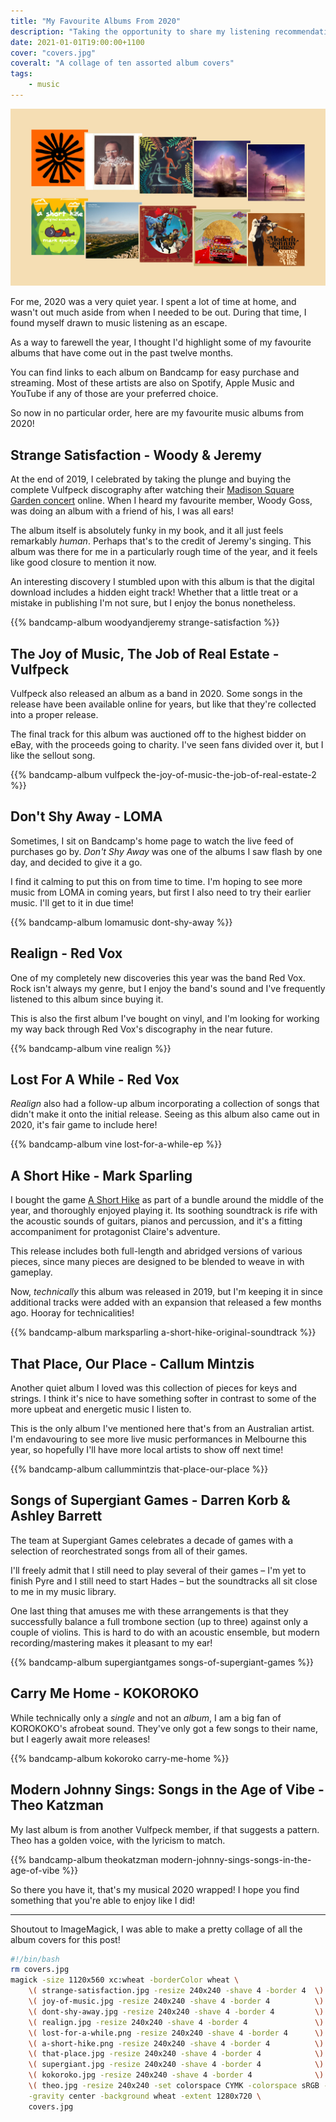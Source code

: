 ```yaml
---
title: "My Favourite Albums From 2020"
description: "Taking the opportunity to share my listening recommendations from the year past"
date: 2021-01-01T19:00:00+1100
cover: "covers.jpg"
coveralt: "A collage of ten assorted album covers"
tags:
    - music
---
```


![A collage of ten assorted album covers](./covers.jpg)

For me, 2020 was a very quiet year. I spent a lot of time at home, and wasn't out much aside from when I needed to be out. During that time, I found myself drawn to music listening as an escape.

As a way to farewell the year, I thought I'd highlight some of my favourite albums that have come out in the past twelve months.

You can find links to each album on Bandcamp for easy purchase and streaming. Most of these artists are also on Spotify, Apple Music and YouTube if any of those are your preferred choice.

So now in no particular order, here are my favourite music albums from 2020!

<!--more-->

## Strange Satisfaction - Woody & Jeremy

At the end of 2019, I celebrated by taking the plunge and buying the complete Vulfpeck discography after watching their [Madison Square Garden concert](https://www.youtube.com/watch?v=rv4wf7bzfFE) online. When I heard my favourite member, Woody Goss, was doing an album with a friend of his, I was all ears!

The album itself is absolutely funky in my book, and it all just feels remarkably _human_. Perhaps that's to the credit of Jeremy's singing. This album was there for me in a particularly rough time of the year, and it feels like good closure to mention it now.

An interesting discovery I stumbled upon with this album is that the digital download includes a hidden eight track! Whether that a little treat or a mistake in publishing I'm not sure, but I enjoy the bonus nonetheless.

{{% bandcamp-album woodyandjeremy strange-satisfaction %}}

## The Joy of Music, The Job of Real Estate - Vulfpeck

Vulfpeck also released an album as a band in 2020. Some songs in the release have been available online for years, but like that they're collected into a proper release.

The final track for this album was auctioned off to the highest bidder on eBay, with the proceeds going to charity. I've seen fans divided over it, but I like the sellout song.

{{% bandcamp-album vulfpeck the-joy-of-music-the-job-of-real-estate-2 %}}

## Don't Shy Away - LOMA

Sometimes, I sit on Bandcamp's home page to watch the live feed of purchases go by. _Don't Shy Away_ was one of the albums I saw flash by one day, and decided to give it a go.

I find it calming to put this on from time to time. I'm hoping to see more music from LOMA in coming years, but first I also need to try their earlier music. I'll get to it in due time!

{{% bandcamp-album lomamusic dont-shy-away %}}

## Realign - Red Vox

One of my completely new discoveries this year was the band Red Vox. Rock isn't always my genre, but I enjoy the band's sound and I've frequently listened to this album since buying it.

This is also the first album I've bought on vinyl, and I'm looking for working my way back through Red Vox's discography in the near future.

{{% bandcamp-album vine realign %}}

## Lost For A While - Red Vox

_Realign_ also had a follow-up album incorporating a collection of songs that didn't make it onto the initial release. Seeing as this album also came out in 2020, it's fair game to include here!

{{% bandcamp-album vine lost-for-a-while-ep %}}

## A Short Hike - Mark Sparling

I bought the game [A Short Hike](https://ashorthike.com/) as part of a bundle around the middle of the year, and thoroughly enjoyed playing it. Its soothing soundtrack is rife with the acoustic sounds of guitars, pianos and percussion, and it's a fitting accompaniment for protagonist Claire's adventure.

This release includes both full-length and abridged versions of various pieces, since many pieces are designed to be blended to weave in with gameplay.

Now, _technically_ this album was released in 2019, but I'm keeping it in since additional tracks were added with an expansion that released a few months ago. Hooray for technicalities!

{{% bandcamp-album marksparling a-short-hike-original-soundtrack %}}

## That Place, Our Place - Callum Mintzis

Another quiet album I loved was this collection of pieces for keys and strings. I think it's nice to have something softer in contrast to some of the more upbeat and energetic music I listen to.

This is the only album I've mentioned here that's from an Australian artist. I'm endavouring to see more live music performances in Melbourne this year, so hopefully I'll have more local artists to show off next time!

{{% bandcamp-album callummintzis that-place-our-place %}}

## Songs of Supergiant Games - Darren Korb & Ashley Barrett

The team at Supergiant Games celebrates a decade of games with a selection of reorchestrated songs from all of their games.

I'll freely admit that I still need to play several of their games – I'm yet to finish Pyre and I still need to start Hades – but the soundtracks all sit close to me in my music library.

One last thing that amuses me with these arrangements is that they successfully balance a full trombone section (up to three) against only a couple of violins. This is hard to do with an acoustic ensemble, but modern recording/mastering makes it pleasant to my ear!

{{% bandcamp-album supergiantgames songs-of-supergiant-games %}}

## Carry Me Home - KOKOROKO

While technically only a _single_ and not an _album_, I am a big fan of KOROKOKO's afrobeat sound. They've only got a few songs to their name, but I eagerly await more releases!

{{% bandcamp-album kokoroko carry-me-home %}}

## Modern Johnny Sings: Songs in the Age of Vibe - Theo Katzman

My last album is from another Vulfpeck member, if that suggests a pattern. Theo has a golden voice, with the lyricism to match.

{{% bandcamp-album theokatzman modern-johnny-sings-songs-in-the-age-of-vibe %}}

So there you have it, that's my musical 2020 wrapped! I hope you find something that you're able to enjoy like I did!

---

Shoutout to ImageMagick, I was able to make a pretty collage of all the album covers for this post!

```sh
#!/bin/bash
rm covers.jpg
magick -size 1120x560 xc:wheat -borderColor wheat \
    \( strange-satisfaction.jpg -resize 240x240 -shave 4 -border 4  \) -geometry +0+0 -composite \
    \( joy-of-music.jpg -resize 240x240 -shave 4 -border 4          \) -geometry +220+12 -composite \
    \( dont-shy-away.jpg -resize 240x240 -shave 4 -border 4         \) -geometry +440+24 -composite \
    \( realign.jpg -resize 240x240 -shave 4 -border 4               \) -geometry +660+36 -composite \
    \( lost-for-a-while.png -resize 240x240 -shave 4 -border 4      \) -geometry +880+48 -composite \
    \( a-short-hike.png -resize 240x240 -shave 4 -border 4          \) -geometry +0+272 -composite \
    \( that-place.jpg -resize 240x240 -shave 4 -border 4            \) -geometry +220+284 -composite \
    \( supergiant.jpg -resize 240x240 -shave 4 -border 4            \) -geometry +440+296 -composite \
    \( kokoroko.jpg -resize 240x240 -shave 4 -border 4              \) -geometry +660+308 -composite \
    \( theo.jpg -resize 240x240 -set colorspace CYMK -colorspace sRGB -shave 4 -border 4 \) -geometry +880+320 -composite \
    -gravity center -background wheat -extent 1280x720 \
    covers.jpg
```
